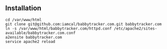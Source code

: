 ## Installation

    cd /var/www/html
    git clone git@github.com:iamcal/babbytracker.com.git babbytracker.com
    ln -s /var/www/html/babbytracker.com/httpd.conf /etc/apache2/sites-available/babbytracker.com.conf
    a2ensite babbytracker.com
    service apache2 reload
